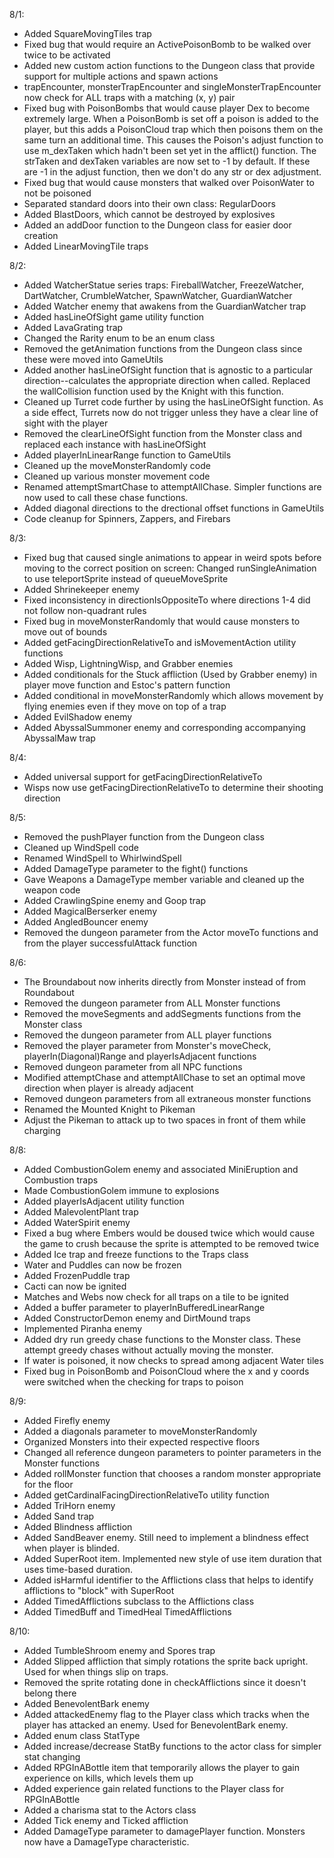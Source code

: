 8/1:

- Added SquareMovingTiles trap
- Fixed bug that would require an ActivePoisonBomb to be walked over twice to be activated
- Added new custom action functions to the Dungeon class that provide support for multiple actions and spawn actions
- trapEncounter, monsterTrapEncounter and singleMonsterTrapEncounter now check for ALL traps with a matching (x, y) pair
- Fixed bug with PoisonBombs that would cause player Dex to become extremely large. When a PoisonBomb is set off a poison is added to the player, but this adds a PoisonCloud trap which then poisons them on the same turn an additional time. This causes the Poison's adjust function to use m_dexTaken which hadn't been set yet in the afflict() function. The strTaken and dexTaken variables are now set to -1 by default. If these are -1 in the adjust function, then we don't do any str or dex adjustment.
- Fixed bug that would cause monsters that walked over PoisonWater to not be poisoned
- Separated standard doors into their own class: RegularDoors
- Added BlastDoors, which cannot be destroyed by explosives
- Added an addDoor function to the Dungeon class for easier door creation
- Added LinearMovingTile traps

8/2:

- Added WatcherStatue series traps: FireballWatcher, FreezeWatcher, DartWatcher, CrumbleWatcher, SpawnWatcher, GuardianWatcher
- Added Watcher enemy that awakens from the GuardianWatcher trap
- Added hasLineOfSight game utility function
- Added LavaGrating trap
- Changed the Rarity enum to be an enum class
- Removed the getAnimation functions from the Dungeon class since these were moved into GameUtils
- Added another hasLineOfSight function that is agnostic to a particular direction--calculates the appropriate direction when called. Replaced the wallCollision function used by the Knight with this function.
- Cleaned up Turret code further by using the hasLineOfSight function. As a side effect, Turrets now do not trigger unless they have a clear line of sight with the player
- Removed the clearLineOfSight function from the Monster class and replaced each instance with hasLineOfSight
- Added playerInLinearRange function to GameUtils
- Cleaned up the moveMonsterRandomly code
- Cleaned up various monster movement code
- Renamed attemptSmartChase to attemptAllChase. Simpler functions are now used to call these chase functions.
- Added diagonal directions to the drectional offset functions in GameUtils
- Code cleanup for Spinners, Zappers, and Firebars

8/3:

- Fixed bug that caused single animations to appear in weird spots before moving to the correct position on screen: Changed runSingleAnimation to use teleportSprite instead of queueMoveSprite
- Added Shrinekeeper enemy
- Fixed inconsistency in directionIsOppositeTo where directions 1-4 did not follow non-quadrant rules
- Fixed bug in moveMonsterRandomly that would cause monsters to move out of bounds
- Added getFacingDirectionRelativeTo and isMovementAction utility functions
- Added Wisp, LightningWisp, and Grabber enemies
- Added conditionals for the Stuck affliction (Used by Grabber enemy) in player move function and Estoc's pattern function
- Added conditional in moveMonsterRandomly which allows movement by flying enemies even if they move on top of a trap
- Added EvilShadow enemy
- Added AbyssalSummoner enemy and corresponding accompanying AbyssalMaw trap

8/4:

- Added universal support for getFacingDirectionRelativeTo
- Wisps now use getFacingDirectionRelativeTo to determine their shooting direction

8/5:

- Removed the pushPlayer function from the Dungeon class
- Cleaned up WindSpell code
- Renamed WindSpell to WhirlwindSpell
- Added DamageType parameter to the fight() functions
- Gave Weapons a DamageType member variable and cleaned up the weapon code
- Added CrawlingSpine enemy and Goop trap
- Added MagicalBerserker enemy
- Added AngledBouncer enemy
- Removed the dungeon parameter from the Actor moveTo functions and from the player successfulAttack function

8/6:

- The Broundabout now inherits directly from Monster instead of from Roundabout
- Removed the dungeon parameter from ALL Monster functions
- Removed the moveSegments and addSegments functions from the Monster class
- Removed the dungeon parameter from ALL player functions
- Removed the player parameter from Monster's moveCheck, playerIn(Diagonal)Range and playerIsAdjacent functions
- Removed dungeon parameter from all NPC functions
- Modified attemptChase and attemptAllChase to set an optimal move direction when player is already adjacent
- Removed dungeon parameters from all extraneous monster functions
- Renamed the Mounted Knight to Pikeman
- Adjust the Pikeman to attack up to two spaces in front of them while charging

8/8:

- Added CombustionGolem enemy and associated MiniEruption and Combustion traps
- Made CombustionGolem immune to explosions
- Added playerIsAdjacent utility function
- Added MalevolentPlant trap
- Added WaterSpirit enemy
- Fixed a bug where Embers would be doused twice which would cause the game to crush because the sprite is attempted to be removed twice
- Added Ice trap and freeze functions to the Traps class
- Water and Puddles can now be frozen
- Added FrozenPuddle trap
- Cacti can now be ignited
- Matches and Webs now check for all traps on a tile to be ignited
- Added a buffer parameter to playerInBufferedLinearRange
- Added ConstructorDemon enemy and DirtMound traps
- Implemented Piranha enemy
- Added dry run greedy chase functions to the Monster class. These attempt greedy chases without actually moving the monster.
- If water is poisoned, it now checks to spread among adjacent Water tiles
- Fixed bug in PoisonBomb and PoisonCloud where the x and y coords were switched when the checking for traps to poison

8/9:

- Added Firefly enemy
- Added a diagonals parameter to moveMonsterRandomly
- Organized Monsters into their expected respective floors
- Changed all reference dungeon parameters to pointer parameters in the Monster functions
- Added rollMonster function that chooses a random monster appropriate for the floor
- Added getCardinalFacingDirectionRelativeTo utility function
- Added TriHorn enemy
- Added Sand trap
- Added Blindness affliction
- Added SandBeaver enemy. Still need to implement a blindness effect when player is blinded.
- Added SuperRoot item. Implemented new style of use item duration that uses time-based duration.
- Added isHarmful identifier to the Afflictions class that helps to identify afflictions to "block" with SuperRoot
- Added TimedAfflictions subclass to the Afflictions class
- Added TimedBuff and TimedHeal TimedAfflictions

8/10:

- Added TumbleShroom enemy and Spores trap
- Added Slipped affliction that simply rotations the sprite back upright. Used for when things slip on traps.
- Removed the sprite rotating done in checkAfflictions since it doesn't belong there
- Added BenevolentBark enemy
- Added attackedEnemy flag to the Player class which tracks when the player has attacked an enemy. Used for BenevolentBark enemy.
- Added enum class StatType
- Added increase/decrease StatBy functions to the actor class for simpler stat changing
- Added RPGInABottle item that temporarily allows the player to gain experience on kills, which levels them up
- Added experience gain related functions to the Player class for RPGInABottle
- Added a charisma stat to the Actors class
- Added Tick enemy and Ticked affliction
- Added DamageType parameter to damagePlayer function. Monsters now have a DamageType characteristic.
